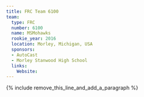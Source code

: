 ```yaml
---
title: FRC Team 6100
team:
  type: FRC
  number: 6100
  name: MSMohawks
  rookie_year: 2016
  location: Morley, Michigan, USA
  sponsors:
  - AutoCast
  - Morley Stanwood High School
  links:
    Website:
---
```


{% include remove_this_line_and_add_a_paragraph %}
